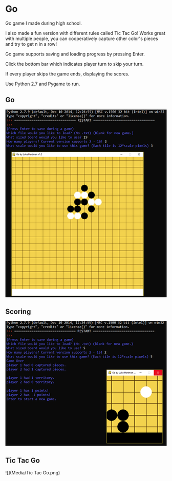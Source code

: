 # Go

Go game I made during high school.

I also made a fun version with different rules called Tic Tac Go! 
Works great with multiple people, you can cooperatively capture other color's pieces and try to get n in a row!

Go game supports saving and loading progress by pressing Enter.

Click the bottom bar which indicates player turn to skip your turn.

If every player skips the game ends, displaying the scores.

Use Python 2.7 and Pygame to run.

## Go
![](Media/Go.png)
## Scoring
![](Media/Score.png)
## Tic Tac Go
![](Media/Tic Tac Go.png)